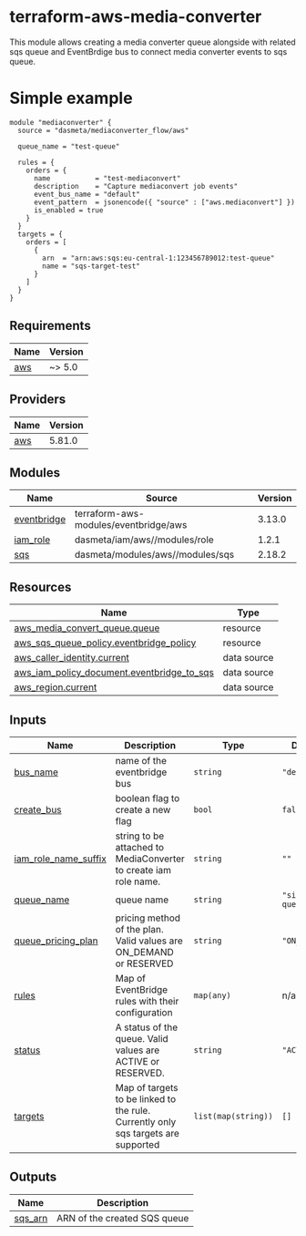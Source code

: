 # terraform-aws-media-converter
This module allows creating a media converter queue alongside with related sqs queue and EventBrdige bus to connect media converter events to sqs queue.


# Simple example
```hcl
module "mediaconverter" {
  source = "dasmeta/mediaconverter_flow/aws"

  queue_name = "test-queue"

  rules = {
    orders = {
      name           = "test-mediaconvert"
      description    = "Capture mediaconvert job events"
      event_bus_name = "default"
      event_pattern  = jsonencode({ "source" : ["aws.mediaconvert"] })
      is_enabled = true
    }
  }
  targets = {
    orders = [
      {
        arn  = "arn:aws:sqs:eu-central-1:123456789012:test-queue"
        name = "sqs-target-test"
      }
    ]
  }
}

```

<!-- BEGINNING OF PRE-COMMIT-TERRAFORM DOCS HOOK -->
## Requirements

| Name | Version |
|------|---------|
| <a name="requirement_aws"></a> [aws](#requirement\_aws) | ~> 5.0 |

## Providers

| Name | Version |
|------|---------|
| <a name="provider_aws"></a> [aws](#provider\_aws) | 5.81.0 |

## Modules

| Name | Source | Version |
|------|--------|---------|
| <a name="module_eventbridge"></a> [eventbridge](#module\_eventbridge) | terraform-aws-modules/eventbridge/aws | 3.13.0 |
| <a name="module_iam_role"></a> [iam\_role](#module\_iam\_role) | dasmeta/iam/aws//modules/role | 1.2.1 |
| <a name="module_sqs"></a> [sqs](#module\_sqs) | dasmeta/modules/aws//modules/sqs | 2.18.2 |

## Resources

| Name | Type |
|------|------|
| [aws_media_convert_queue.queue](https://registry.terraform.io/providers/hashicorp/aws/latest/docs/resources/media_convert_queue) | resource |
| [aws_sqs_queue_policy.eventbridge_policy](https://registry.terraform.io/providers/hashicorp/aws/latest/docs/resources/sqs_queue_policy) | resource |
| [aws_caller_identity.current](https://registry.terraform.io/providers/hashicorp/aws/latest/docs/data-sources/caller_identity) | data source |
| [aws_iam_policy_document.eventbridge_to_sqs](https://registry.terraform.io/providers/hashicorp/aws/latest/docs/data-sources/iam_policy_document) | data source |
| [aws_region.current](https://registry.terraform.io/providers/hashicorp/aws/latest/docs/data-sources/region) | data source |

## Inputs

| Name | Description | Type | Default | Required |
|------|-------------|------|---------|:--------:|
| <a name="input_bus_name"></a> [bus\_name](#input\_bus\_name) | name of the eventbridge bus | `string` | `"default"` | no |
| <a name="input_create_bus"></a> [create\_bus](#input\_create\_bus) | boolean flag to create a new flag | `bool` | `false` | no |
| <a name="input_iam_role_name_suffix"></a> [iam\_role\_name\_suffix](#input\_iam\_role\_name\_suffix) | string to be attached to MediaConverter to create iam role name. | `string` | `""` | no |
| <a name="input_queue_name"></a> [queue\_name](#input\_queue\_name) | queue name | `string` | `"simple-queue-name"` | no |
| <a name="input_queue_pricing_plan"></a> [queue\_pricing\_plan](#input\_queue\_pricing\_plan) | pricing method of the plan. Valid values are ON\_DEMAND or RESERVED | `string` | `"ON_DEMAND"` | no |
| <a name="input_rules"></a> [rules](#input\_rules) | Map of EventBridge rules with their configuration | `map(any)` | n/a | yes |
| <a name="input_status"></a> [status](#input\_status) | A status of the queue. Valid values are ACTIVE or RESERVED. | `string` | `"ACTIVE"` | no |
| <a name="input_targets"></a> [targets](#input\_targets) | Map of targets to be linked to the rule. Currently only sqs targets are supported | `list(map(string))` | `[]` | no |

## Outputs

| Name | Description |
|------|-------------|
| <a name="output_sqs_arn"></a> [sqs\_arn](#output\_sqs\_arn) | ARN of the created SQS queue |
<!-- END OF PRE-COMMIT-TERRAFORM DOCS HOOK -->
